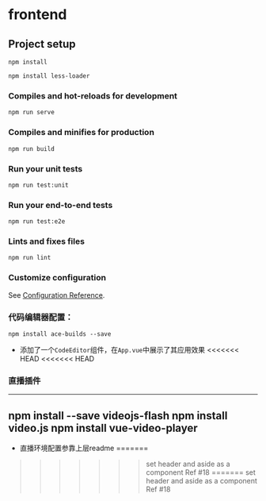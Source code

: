 # frontend

## Project setup
```
npm install

npm install less-loader
```

### Compiles and hot-reloads for development
```
npm run serve
```

### Compiles and minifies for production
```
npm run build
```

### Run your unit tests
```
npm run test:unit
```

### Run your end-to-end tests
```
npm run test:e2e
```

### Lints and fixes files
```
npm run lint
```

### Customize configuration
See [Configuration Reference](https://cli.vuejs.org/config/).



### 代码编辑器配置：

```
npm install ace-builds --save
```

- 添加了一个`CodeEditor`组件，在`App.vue`中展示了其应用效果
<<<<<<< HEAD
<<<<<<< HEAD

### 直播插件
---
npm install --save videojs-flash
npm install video.js
npm install vue-video-player
---

- 直播环境配置参靠上层readme
=======
>>>>>>> set header and aside as a component Ref #18
=======
>>>>>>> set header and aside as a component Ref #18
